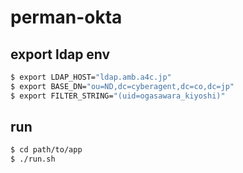 # perman-okta

## export ldap env

```bash
$ export LDAP_HOST="ldap.amb.a4c.jp"
$ export BASE_DN="ou=ND,dc=cyberagent,dc=co,dc=jp"
$ export FILTER_STRING="(uid=ogasawara_kiyoshi)"
```

## run

```bash
$ cd path/to/app
$ ./run.sh
```


